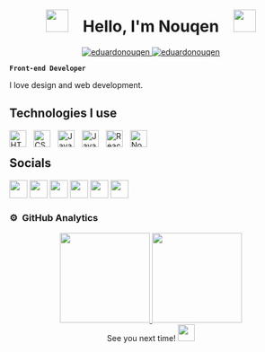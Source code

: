 <h1 align="center"><img height="40" src="https://cdn3.emoji.gg/emojis/7471-parrotportal1.gif">ㅤHello, I'm Nouqenㅤ<img height="40" src="https://cdn3.emoji.gg/emojis/7546-parrotportal2.gif"></h1>

<p align="center">
	<a href="https://github.com/eduardonouqen">
		<img src="https://komarev.com/ghpvc/?username=eduardonouqen&label=Profile%20views&color=0e75b6&style=flat" alt="eduardonouqen" />
	</a>
	<a href="https://github.com/eduardonouqen">
		<img src="https://img.shields.io/github/followers/eduardonouqen?label=Followers" alt="eduardonouqen" />
	</a>
</p>

**`Front-end Developer`**

I love design and web development.


## Technologies I use
<img align="left" alt="HTML" width="30px" style="padding-right:10px;" src="https://cdn.jsdelivr.net/gh/devicons/devicon/icons/html5/html5-plain.svg" />
<img align="left" alt="CSS" width="30px" style="padding-right:10px;" src="https://cdn.jsdelivr.net/gh/devicons/devicon/icons/css3/css3-plain.svg" />
<img align="left" alt="JavaScript" width="30px" style="padding-right:10px;" src="https://cdn.jsdelivr.net/gh/devicons/devicon/icons/javascript/javascript-plain.svg" />
<img align="left" alt="Java" width="30px" style="padding-right:10px;" src="https://cdn.jsdelivr.net/gh/devicons/devicon/icons/java/java-plain.svg" />
<img align="left" alt="React" width="30px" style="padding-right:10px;" src="https://cdn.jsdelivr.net/gh/devicons/devicon/icons/react/react-original.svg" />
<img align="left" alt="NodeJS" width="30px" style="padding-right:10px;" src="https://cdn.jsdelivr.net/gh/devicons/devicon/icons/nodejs/nodejs-original.svg" />
<br />


## Socials

<p align="left"> <a href="https://discord.com/users/Nouqen#3318" target="_blank" rel="noreferrer"><img src="https://raw.githubusercontent.com/danielcranney/readme-generator/main/public/icons/socials/discord.svg" width="32" height="32" /></a> <a href="https://www.facebook.com/eduardo.defrancagonzales" target="_blank" rel="noreferrer" ><img src="https://raw.githubusercontent.com/danielcranney/readme-generator/main/public/icons/socials/facebook.svg" width="32" height="32"/></a> <a href="https://www.github.com/eduardonouqen" target="_blank" rel="noreferrer"><img src="https://raw.githubusercontent.com/danielcranney/readme-generator/main/public/icons/socials/github.svg" width="32" height="32"/></a> <a href="http://www.instagram.com/nouqen" target="_blank" rel="noreferrer" ><img src="https://raw.githubusercontent.com/danielcranney/readme-generator/main/public/icons/socials/instagram.svg" width="32" height="32" /></a> <a href="https://www.linkedin.com/in/eduardo-de-frança-gonzalez" target="_blank" rel="noreferrer"><img src="https://raw.githubusercontent.com/danielcranney/readme-generator/main/public/icons/socials/linkedin.svg" width="32" height="32"/></a> <a href="https://www.youtube.com/c/Nouqen" target="_blank" rel="noreferrer"><img src="https://raw.githubusercontent.com/danielcranney/readme-generator/main/public/icons/socials/youtube.svg" width="32" height="32" /></a></p>


### ⚙️ &nbsp;GitHub Analytics

<div align="center" style="display: flex; justify-content: center; flex-wrap: wrap;">
  <a href="https://github.com/eduardonouqen">
    <img height="160em" src="https://github-readme-stats-eight-theta.vercel.app/api?username=eduardonouqen&show_icons=true&theme=algolia&include_all_commits=true&count_private=true"/>
    <img height="160em" src="https://github-readme-stats-eight-theta.vercel.app/api/top-langs/?username=eduardonouqen&layout=compact&langs_count=8&theme=algolia&include_all_commits=true&count_private=true"/>
  </a>
</div>

<div align="center">
See you next time!
<img src="https://cdn3.emoji.gg/emojis/3514_bcportalhi.png" width="30" height="30"/>  
</div>
